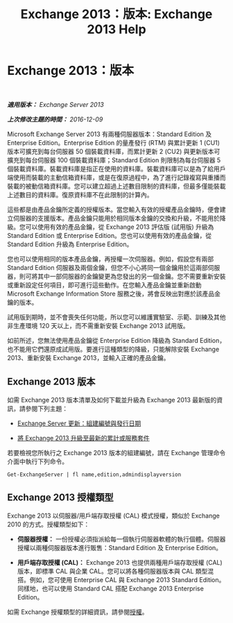 ﻿---
title: 'Exchange 2013：版本: Exchange 2013 Help'
TOCTitle: Exchange 2013：版本
ms:assetid: b563b543-fb3f-4465-9a54-cbfd680aee1f
ms:mtpsurl: https://technet.microsoft.com/zh-tw/library/Bb232170(v=EXCHG.150)
ms:contentKeyID: 50554084
ms.date: 01/01/2018
mtps_version: v=EXCHG.150
ms.translationtype: HT
---

# Exchange 2013：版本

 

_**適用版本：** Exchange Server 2013_

_**上次修改主題的時間：** 2016-12-09_

Microsoft Exchange Server 2013 有兩種伺服器版本：Standard Edition 及 Enterprise Edition。Enterprise Edition 的量產發行 (RTM) 與累計更新 1 (CU1) 版本可擴充到每台伺服器 50 個裝載資料庫，而累計更新 2 (CU2) 與更新版本可擴充到每台伺服器 100 個裝載資料庫；Standard Edition 則限制為每台伺服器 5 個裝載資料庫。裝載資料庫是指正在使用的資料庫。裝載資料庫可以是為了給用戶端使用而裝載的主動信箱資料庫，或是在復原過程中，為了進行記錄複寫與重播而裝載的被動信箱資料庫。您可以建立超過上述數目限制的資料庫，但最多僅能裝載上述數目的資料庫。復原資料庫不在此限制的計算內。

這些都是由產品金鑰所定義的授權版本。當您輸入有效的授權產品金鑰時，便會建立伺服器的支援版本。產品金鑰只能用於相同版本金鑰的交換和升級，不能用於降級。您可以使用有效的產品金鑰，從 Exchange 2013 評估版 (試用版) 升級為 Standard Edition 或 Enterprise Edition。您也可以使用有效的產品金鑰，從 Standard Edition 升級為 Enterprise Edition。

您也可以使用相同的版本產品金鑰，再授權一次伺服器。例如，假設您有兩部 Standard Edition 伺服器及兩個金鑰，但您不小心將同一個金鑰用於這兩部伺服器，則可將其中一部伺服器的金鑰變更為您發出的另一個金鑰。您不需要重新安裝或重新設定任何項目，即可進行這些動作。在您輸入產品金鑰並重新啟動 Microsoft Exchange Information Store 服務之後，將會反映出對應於該產品金鑰的版本。

試用版到期時，並不會喪失任何功能，所以您可以維護實驗室、示範、訓練及其他非生產環境 120 天以上，而不需重新安裝 Exchange 2013 試用版。

如前所述，您無法使用產品金鑰從 Enterprise Edition 降級為 Standard Edition，也不能用它們還原成試用版。要進行這種類型的降級，只能解除安裝 Exchange 2013、重新安裝 Exchange 2013，並輸入正確的產品金鑰。

## Exchange 2013 版本

如需 Exchange 2013 版本清單及如何下載並升級為 Exchange 2013 最新版的資訊，請參閱下列主題：

  - [Exchange Server 更新：組建編號與發行日期](https://technet.microsoft.com/zh-tw/library/hh135098\(v=exchg.150\))

  - [將 Exchange 2013 升級至最新的累計或服務套件](upgrade-exchange-2013-to-the-latest-cumulative-update-or-service-pack-exchange-2013-help.md)

若要檢視您所執行之 Exchange 2013 版本的組建編號，請在 Exchange 管理命令介面中執行下列命令。

    Get-ExchangeServer | fl name,edition,admindisplayversion

## Exchange 2013 授權類型

Exchange 2013 以伺服器/用戶端存取授權 (CAL) 模式授權，類似於 Exchange 2010 的方式。授權類型如下：

  - **伺服器授權：** 一份授權必須指派給每一個執行伺服器軟體的執行個體。伺服器授權以兩種伺服器版本進行販售：Standard Edition 及 Enterprise Edition。

  - **用戶端存取授權 (CAL)：** Exchange 2013 也提供兩種用戶端存取授權 (CAL) 版本，即標準 CAL 與企業 CAL。您可以將各種伺服器版本與 CAL 類型混搭。例如，您可使用 Enterprise CAL 與 Exchange 2013 Standard Edition。同樣地，也可以使用 Standard CAL 搭配 Exchange 2013 Enterprise Edition。

如需 Exchange 授權類型的詳細資訊，請參閱[授權](https://go.microsoft.com/fwlink/p/?linkid=392675)。

